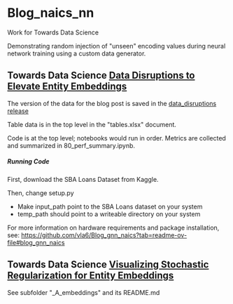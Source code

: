 # Blog_naics_nn
Work for Towards Data Science 

Demonstrating random injection of "unseen" encoding values during neural network training using a custom data generator.  

## Towards Data Science [Data Disruptions to Elevate Entity Embeddings](https://towardsdatascience.com/data-disruptions-to-elevate-entity-embeddings-b1ddf86a3c95)

The version of the data for the blog post is saved in the [data_disruptions release](https://github.com/vla6/Blog_naics_nn/releases/tag/data_disruptions)

Table data is in the top level in the "tables.xlsx" document.

Code is at the top level; notebooks would run in order. Metrics are collected and summarized in 80_perf_summary.ipynb.

##### Running Code

First, download the SBA Loans Dataset from Kaggle.

Then, change setup.py

  * Make input_path point to the SBA Loans dataset on your system
  * temp_path should point to a writeable directory on your system

For more information on hardware requirements and package installation, see: https://github.com/vla6/Blog_gnn_naics?tab=readme-ov-file#blog_gnn_naics


## Towards Data Science [Visualizing Stochastic Regularization for Entity Embeddings](https://medium.com/towards-data-science/visualizing-stochastic-regularization-for-entity-embeddings-c0109ced4a3a)

See subfolder "\_A_embeddings" and its README.md

